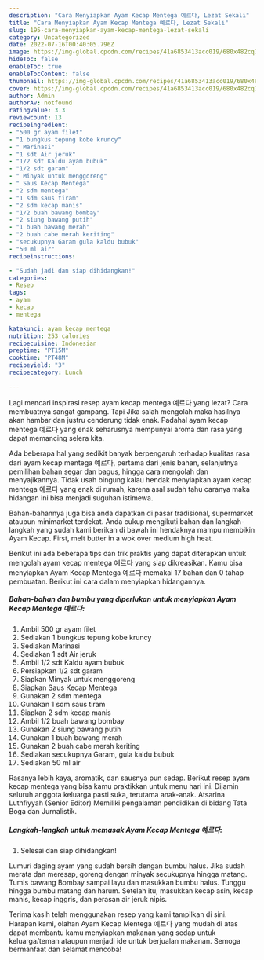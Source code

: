 ```yaml
---
description: "Cara Menyiapkan Ayam Kecap Mentega 예르다, Lezat Sekali"
title: "Cara Menyiapkan Ayam Kecap Mentega 예르다, Lezat Sekali"
slug: 195-cara-menyiapkan-ayam-kecap-mentega-lezat-sekali
category: Uncategorized
date: 2022-07-16T00:40:05.796Z
image: https://img-global.cpcdn.com/recipes/41a6853413acc019/680x482cq70/ayam-kecap-mentega-예르다-foto-resep-utama.jpg
hideToc: false
enableToc: true
enableTocContent: false
thumbnail: https://img-global.cpcdn.com/recipes/41a6853413acc019/680x482cq70/ayam-kecap-mentega-예르다-foto-resep-utama.jpg
cover: https://img-global.cpcdn.com/recipes/41a6853413acc019/680x482cq70/ayam-kecap-mentega-예르다-foto-resep-utama.jpg
author: Admin
authorAv: notfound
ratingvalue: 3.3
reviewcount: 13
recipeingredient:
- "500 gr ayam filet"
- "1 bungkus tepung kobe kruncy"
- " Marinasi"
- "1 sdt Air jeruk"
- "1/2 sdt Kaldu ayam bubuk"
- "1/2 sdt garam"
- " Minyak untuk menggoreng"
- " Saus Kecap Mentega"
- "2 sdm mentega"
- "1 sdm saus tiram"
- "2 sdm kecap manis"
- "1/2 buah bawang bombay"
- "2 siung bawang putih"
- "1 buah bawang merah"
- "2 buah cabe merah keriting"
- "secukupnya Garam gula kaldu bubuk"
- "50 ml air"
recipeinstructions:

- "Sudah jadi dan siap dihidangkan!"
categories:
- Resep
tags:
- ayam
- kecap
- mentega

katakunci: ayam kecap mentega 
nutrition: 253 calories
recipecuisine: Indonesian
preptime: "PT15M"
cooktime: "PT48M"
recipeyield: "3"
recipecategory: Lunch

---
```



Lagi mencari inspirasi resep ayam kecap mentega 예르다 yang lezat? Cara membuatnya sangat gampang. Tapi Jika salah mengolah maka hasilnya akan hambar dan justru cenderung tidak enak. Padahal ayam kecap mentega 예르다 yang enak seharusnya mempunyai aroma dan rasa yang dapat memancing selera kita.


Ada beberapa hal yang sedikit banyak berpengaruh terhadap kualitas rasa dari ayam kecap mentega 예르다, pertama dari jenis bahan, selanjutnya pemilihan bahan segar dan bagus, hingga cara mengolah dan menyajikannya. Tidak usah bingung kalau hendak menyiapkan ayam kecap mentega 예르다 yang enak di rumah, karena asal sudah tahu caranya maka hidangan ini bisa menjadi suguhan istimewa.

Bahan-bahannya juga bisa anda dapatkan di pasar tradisional, supermarket ataupun minimarket terdekat. Anda cukup mengikuti bahan dan langkah-langkah yang sudah kami berikan di bawah ini hendaknya mampu membikin Ayam Kecap. First, melt butter in a wok over medium high heat.


Berikut ini ada beberapa tips dan trik praktis yang dapat diterapkan untuk mengolah ayam kecap mentega 예르다 yang siap dikreasikan. Kamu bisa menyiapkan Ayam Kecap Mentega 예르다 memakai 17 bahan dan 0 tahap pembuatan. Berikut ini cara dalam menyiapkan hidangannya.

<!--inarticleads1-->

##### Bahan-bahan dan bumbu yang diperlukan untuk menyiapkan Ayam Kecap Mentega 예르다:

1. Ambil 500 gr ayam filet
1. Sediakan 1 bungkus tepung kobe kruncy
1. Sediakan  Marinasi
1. Sediakan 1 sdt Air jeruk
1. Ambil 1/2 sdt Kaldu ayam bubuk
1. Persiapkan 1/2 sdt garam
1. Siapkan  Minyak untuk menggoreng
1. Siapkan  Saus Kecap Mentega
1. Gunakan 2 sdm mentega
1. Gunakan 1 sdm saus tiram
1. Siapkan 2 sdm kecap manis
1. Ambil 1/2 buah bawang bombay
1. Gunakan 2 siung bawang putih
1. Gunakan 1 buah bawang merah
1. Gunakan 2 buah cabe merah keriting
1. Sediakan secukupnya Garam, gula kaldu bubuk
1. Sediakan 50 ml air


Rasanya lebih kaya, aromatik, dan sausnya pun sedap. Berikut resep ayam kecap mentega yang bisa kamu praktikkan untuk menu hari ini. Dijamin seluruh anggota keluarga pasti suka, terutama anak-anak. Atsarina Luthfiyyah (Senior Editor) Memiliki pengalaman pendidikan di bidang Tata Boga dan Jurnalistik. 

<!--inarticleads2-->

##### Langkah-langkah untuk memasak Ayam Kecap Mentega 예르다:


1. Selesai dan siap dihidangkan!

Lumuri daging ayam yang sudah bersih dengan bumbu halus. Jika sudah merata dan meresap, goreng dengan minyak secukupnya hingga matang. Tumis bawang Bombay sampai layu dan masukkan bumbu halus. Tunggu hingga bumbu matang dan harum. Setelah itu, masukkan kecap asin, kecap manis, kecap inggris, dan perasan air jeruk nipis. 

Terima kasih telah menggunakan resep yang kami tampilkan di sini. Harapan kami, olahan Ayam Kecap Mentega 예르다 yang mudah di atas dapat membantu kamu menyiapkan makanan yang sedap untuk keluarga/teman ataupun menjadi ide untuk berjualan makanan. Semoga bermanfaat dan selamat mencoba!
